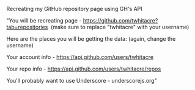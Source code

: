 Recreating my GitHub repository page using GH's API 





"You will be recreating page - https://github.com/twhitacre?tab=repositories  (make sure to replace "twhitacre" with your username)

Here are the places you will be getting the data: (again, change the username)

Your account info - https://api.github.com/users/twhitacre

Your repo info - https://api.github.com/users/twhitacre/repos

You'll probably want to use Underscore - underscorejs.org"